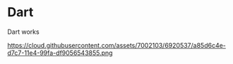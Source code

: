 Dart
====

Dart works

https://cloud.githubusercontent.com/assets/7002103/6920537/a85d6c4e-d7c7-11e4-99fa-df9056543855.png
